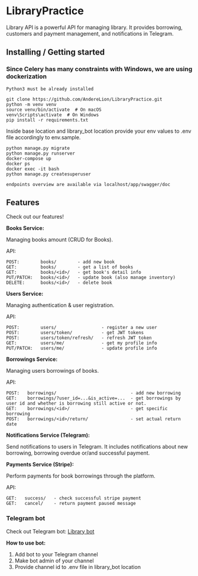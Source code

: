 # LibraryPractice
Library API is a powerful API for managing library. It provides borrowing, customers and payment management, and notifications in Telegram.

## Installing / Getting started

### Since Celery has many constraints with Windows, we are using dockerization

`Python3 must be already installed`
```
git clone https://github.com/AndereLion/LibraryPractice.git
python -m venv venv
source venv/bin/activate  # On macOS
venv\Scripts\activate  # On Windows
pip install -r requirements.txt
```

Inside base location and library_bot location provide your env values to .env file accordingly to env.sample.

```
python manage.py migrate
python manage.py runserver
docker-compose up
docker ps
docker exec -it bash
python manage.py createsuperuser

endpoints overview are available via localhost/app/swagger/doc
```

## Features

Check out our features!

**Books Service:**

Managing books amount (CRUD for Books).

API:
```
POST:        books/        - add new book
GET:         books/        - get a list of books
GET:         books/<id>/   - get book's detail info 
PUT/PATCH:   books/<id>/   - update book (also manage inventory)
DELETE:      books/<id>/   - delete book
```

**Users Service:**

Managing authentication & user registration.

API:
```
POST:        users/                 - register a new user 
POST:        users/token/           - get JWT tokens 
POST:        users/token/refresh/   - refresh JWT token 
GET:         users/me/              - get my profile info 
PUT/PATCH:   users/me/              - update profile info
```


**Borrowings Service:**

Managing users borrowings of books.

API:
```
POST:   borrowings/                            - add new borrowing 
GET:    borrowings/?user_id=...&is_active=...  - get borrowings by user id and whether is borrowing still active or not.
GET:    borrowings/<id>/                       - get specific borrowing 
POST:   borrowings/<id>/return/                - set actual return date
```


**Notifications Service (Telegram):**

Send notifications to users in Telegram. It includes notifications about new borrowing, borrowing overdue or/and successful payment.


**Payments Service (Stripe):**

Perform payments for book borrowings through the platform.

API:
```
GET:   success/   - check successful stripe payment
GET:   cancel/    - return payment paused message 
```
### Telegram bot

Check out Telegram bot: [Library bot](https://t.me/LibraryNotificationBot)

**How to use bot:**
1. Add bot to your Telegram channel
2. Make bot admin of your channel
3. Provide channel id to .env file in library_bot location
